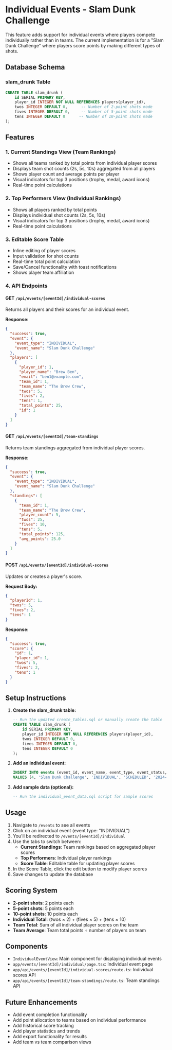 # Individual Events - Slam Dunk Challenge

This feature adds support for individual events where players compete individually rather than in teams. The current implementation is for a "Slam Dunk Challenge" where players score points by making different types of shots.

## Database Schema

### slam_drunk Table
```sql
CREATE TABLE slam_drunk (
    id SERIAL PRIMARY KEY,
    player_id INTEGER NOT NULL REFERENCES players(player_id),
    twos INTEGER DEFAULT 0,      -- Number of 2-point shots made
    fives INTEGER DEFAULT 0,     -- Number of 5-point shots made
    tens INTEGER DEFAULT 0      -- Number of 10-point shots made
);
```

## Features

### 1. Current Standings View (Team Rankings)
- Shows all teams ranked by total points from individual player scores
- Displays team shot counts (2s, 5s, 10s) aggregated from all players
- Shows player count and average points per player
- Visual indicators for top 3 positions (trophy, medal, award icons)
- Real-time point calculations

### 2. Top Performers View (Individual Rankings)
- Shows all players ranked by total points
- Displays individual shot counts (2s, 5s, 10s)
- Visual indicators for top 3 positions (trophy, medal, award icons)
- Real-time point calculations

### 3. Editable Score Table
- Inline editing of player scores
- Input validation for shot counts
- Real-time total point calculation
- Save/Cancel functionality with toast notifications
- Shows player team affiliation

### 4. API Endpoints

#### GET `/api/events/[eventId]/individual-scores`
Returns all players and their scores for an individual event.

**Response:**
```json
{
  "success": true,
  "event": {
    "event_type": "INDIVIDUAL",
    "event_name": "Slam Dunk Challenge"
  },
  "players": [
    {
      "player_id": 1,
      "player_name": "Brew Ben",
      "email": "ben1@example.com",
      "team_id": 1,
      "team_name": "The Brew Crew",
      "twos": 5,
      "fives": 2,
      "tens": 1,
      "total_points": 25,
      "id": 1
    }
  ]
}
```

#### GET `/api/events/[eventId]/team-standings`
Returns team standings aggregated from individual player scores.

**Response:**
```json
{
  "success": true,
  "event": {
    "event_type": "INDIVIDUAL",
    "event_name": "Slam Dunk Challenge"
  },
  "standings": [
    {
      "team_id": 1,
      "team_name": "The Brew Crew",
      "player_count": 5,
      "twos": 25,
      "fives": 10,
      "tens": 5,
      "total_points": 125,
      "avg_points": 25.0
    }
  ]
}
```

#### POST `/api/events/[eventId]/individual-scores`
Updates or creates a player's score.

**Request Body:**
```json
{
  "playerId": 1,
  "twos": 5,
  "fives": 2,
  "tens": 1
}
```

**Response:**
```json
{
  "success": true,
  "score": {
    "id": 1,
    "player_id": 1,
    "twos": 5,
    "fives": 2,
    "tens": 1
  }
}
```

## Setup Instructions

1. **Create the slam_drunk table:**
   ```sql
   -- Run the updated create_tables.sql or manually create the table
   CREATE TABLE slam_drunk (
       id SERIAL PRIMARY KEY,
       player_id INTEGER NOT NULL REFERENCES players(player_id),
       twos INTEGER DEFAULT 0,
       fives INTEGER DEFAULT 0,
       tens INTEGER DEFAULT 0
   );
   ```

2. **Add an individual event:**
   ```sql
   INSERT INTO events (event_id, event_name, event_type, event_status, event_date, created_at, updated_at) 
   VALUES (4, 'Slam Dunk Challenge', 'INDIVIDUAL', 'SCHEDULED', '2024-01-15 14:00:00', CURRENT_TIMESTAMP, CURRENT_TIMESTAMP);
   ```

3. **Add sample data (optional):**
   ```sql
   -- Run the individual_event_data.sql script for sample scores
   ```

## Usage

1. Navigate to `/events` to see all events
2. Click on an individual event (event type: "INDIVIDUAL")
3. You'll be redirected to `/events/[eventId]/individual`
4. Use the tabs to switch between:
   - **Current Standings**: Team rankings based on aggregated player scores
   - **Top Performers**: Individual player rankings
   - **Score Table**: Editable table for updating player scores
5. In the Score Table, click the edit button to modify player scores
6. Save changes to update the database

## Scoring System

- **2-point shots**: 2 points each
- **5-point shots**: 5 points each  
- **10-point shots**: 10 points each
- **Individual Total**: (twos × 2) + (fives × 5) + (tens × 10)
- **Team Total**: Sum of all individual player scores on the team
- **Team Average**: Team total points ÷ number of players on team

## Components

- `IndividualEventView`: Main component for displaying individual events
- `app/events/[eventId]/individual/page.tsx`: Individual event page
- `app/api/events/[eventId]/individual-scores/route.ts`: Individual scores API
- `app/api/events/[eventId]/team-standings/route.ts`: Team standings API

## Future Enhancements

- Add event completion functionality
- Add point allocation to teams based on individual performance
- Add historical score tracking
- Add player statistics and trends
- Add export functionality for results
- Add team vs team comparison views 